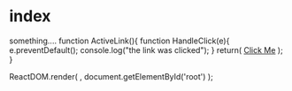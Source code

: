 # index
something....
function ActiveLink(){
  function HandleClick(e){
    e.preventDefault();
    console.log("the link was clicked");
  }
  return(
  <a href="#" onClick={HandleClick}>Click Me</a>
  );
}

ReactDOM.render(
<ActiveLink/>,
  document.getElementById('root')
);
